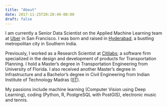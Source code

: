 ```yaml
---
title: "About"
date: 2017-11-25T20:28:49-08:00
draft: false
---
```


I am currently a Senior Data Scientist on the Applied Machine Learning team at [Uber](https://www.uber.com/) in San Francisco. I was born and raised in [Hyderabad](https://en.wikipedia.org/wiki/Hyderabad), a bustling metropolitan city in Southern India.

Previously, I worked as a Research Scientist at [Citilabs](http://www.citilabs.com/); a software firm specialized in the design and development of products for Transportation Planning. I hold a Master’s degree in Transportation Engineering from University of Florida. I also received another Master’s degree in Infrastructure and a Bachelor’s degree in Civil Engineering from Indian Institute of Technology Madras ([IIT](https://www.iitm.ac.in/)).

My passions include machine learning (Computer Vision using Deep Learning), coding (Python, R, PostgreSQL with PostGIS), electronic music and tennis.
